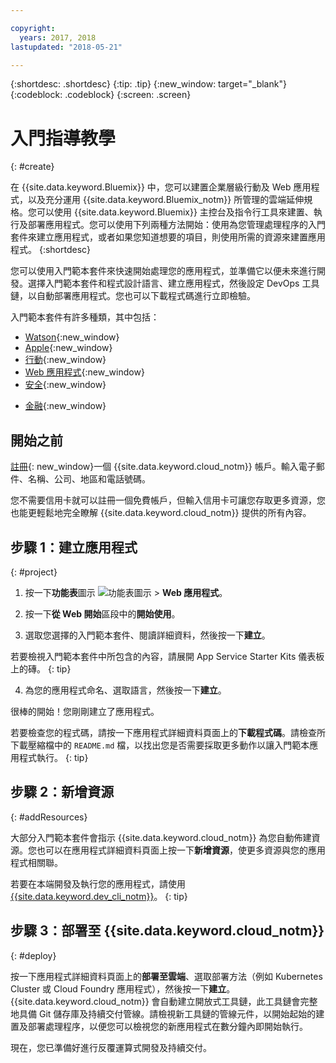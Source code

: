 ```yaml
---

copyright:
  years: 2017, 2018
lastupdated: "2018-05-21"

---
```


{:shortdesc: .shortdesc}
{:tip: .tip}
{:new_window: target="_blank"}
{:codeblock: .codeblock}
{:screen: .screen}

# 入門指導教學
{: #create}

在 {{site.data.keyword.Bluemix}} 中，您可以建置企業層級行動及 Web 應用程式，以及充分運用 {{site.data.keyword.Bluemix_notm}} 所管理的雲端延伸規格。您可以使用 {{site.data.keyword.Bluemix}} 主控台及指令行工具來建置、執行及部署應用程式。您可以使用下列兩種方法開始：使用為您管理處理程序的入門套件來建立應用程式，或者如果您知道想要的項目，則使用所需的資源來建置應用程式。
{:shortdesc}

您可以使用入門範本套件來快速開始處理您的應用程式，並準備它以便未來進行開發。選擇入門範本套件和程式設計語言、建立應用程式，然後設定 DevOps 工具鏈，以自動部署應用程式。您也可以下載程式碼進行立即檢驗。

入門範本套件有許多種類，其中包括：

* [Watson](https://console.bluemix.net/developer/watson){:new_window}
* [Apple](https://console.bluemix.net/developer/appledevelopment){:new_window}
* [行動](https://console.bluemix.net/developer/mobile){:new_window}
* [Web 應用程式](https://console.bluemix.net/developer/appservice){:new_window}
* [安全](https://console.bluemix.net/developer/security){:new_window}
<!--* [Watson Data Platform developer console](https://console.bluemix.net/developer/dataplatform)-->
* [金融](https://console.bluemix.net/developer/finance){:new_window}

## 開始之前

[註冊](https://console.bluemix.net){: new_window}一個 {{site.data.keyword.cloud_notm}} 帳戶。輸入電子郵件、名稱、公司、地區和電話號碼。

您不需要信用卡就可以註冊一個免費帳戶，但輸入信用卡可讓您存取更多資源，您也能更輕鬆地完全瞭解 {{site.data.keyword.cloud_notm}} 提供的所有內容。

## 步驟 1：建立應用程式
{: #project}

1. 按一下**功能表**圖示 ![功能表圖示](../icons/icon_hamburger.svg) > **Web 應用程式**。

2. 按一下**從 Web 開始**區段中的**開始使用**。

3. 選取您選擇的入門範本套件、閱讀詳細資料，然後按一下**建立**。

  若要檢視入門範本套件中所包含的內容，請展開 App Service Starter Kits 儀表板上的磚。
  {: tip}

4. 為您的應用程式命名、選取語言，然後按一下**建立**。

很棒的開始！您剛剛建立了應用程式。

若要檢查您的程式碼，請按一下應用程式詳細資料頁面上的**下載程式碼**。請檢查所下載壓縮檔中的 `README.md` 檔，以找出您是否需要採取更多動作以讓入門範本應用程式執行。
{: tip}

## 步驟 2：新增資源
{: #addResources}

大部分入門範本套件會指示 {{site.data.keyword.cloud_notm}} 為您自動佈建資源。您也可以在應用程式詳細資料頁面上按一下**新增資源**，使更多資源與您的應用程式相關聯。

若要在本端開發及執行您的應用程式，請使用 [{{site.data.keyword.dev_cli_notm}}](../cli/idt/index.html)。
{: tip}

## 步驟 3：部署至 {{site.data.keyword.cloud_notm}}
{: #deploy}

按一下應用程式詳細資料頁面上的**部署至雲端**、選取部署方法（例如 Kubernetes Cluster 或 Cloud Foundry 應用程式），然後按一下**建立**。{{site.data.keyword.cloud_notm}} 會自動建立開放式工具鏈，此工具鏈會完整地具備 Git 儲存庫及持續交付管線。請檢視新工具鏈的管線元件，以開始起始的建置及部署處理程序，以便您可以檢視您的新應用程式在數分鐘內即開始執行。

現在，您已準備好進行反覆運算式開發及持續交付。
